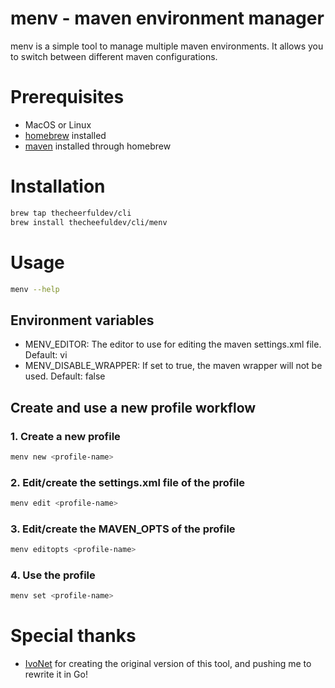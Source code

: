 # menv - maven environment manager

menv is a simple tool to manage multiple maven environments. It allows you to switch between different maven
configurations.

# Prerequisites

* MacOS or Linux
* [homebrew](https://brew.sh/) installed
* [maven](https://maven.apache.org/) installed through homebrew

# Installation

```bash
brew tap thecheerfuldev/cli
brew install thecheefuldev/cli/menv
```

# Usage

```bash
menv --help
```

## Environment variables

* MENV_EDITOR: The editor to use for editing the maven settings.xml file. Default: vi
* MENV_DISABLE_WRAPPER: If set to true, the maven wrapper will not be used. Default: false

## Create and use a new profile workflow

### 1. Create a new profile

```bash
menv new <profile-name>
```

### 2. Edit/create the settings.xml file of the profile

```bash
menv edit <profile-name>
```

### 3. Edit/create the MAVEN_OPTS of the profile

```bash
menv editopts <profile-name>
```

### 4. Use the profile

```bash
menv set <profile-name>
```

# Special thanks

* [IvoNet](https://github.com/IvoNet) for creating the original version of this tool, and pushing me to rewrite it
  in Go!